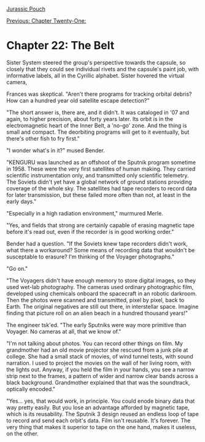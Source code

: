 [Jurassic Pouch](README.md)

[Previous: Chapter Twenty-One: ](ch21.md) 

# Chapter 22: The Belt

Sister System steered the group's perspective towards the capsule, so closely that they could see individual rivets and the capsule's paint job, with informative labels, all in the Cyrillic alphabet. Sister hovered the virtual camera, 

Frances was skeptical. "Aren't there programs for tracking orbital debris? How can a hundred year old satellite escape detection?"

"The short answer is, there are, and it didn't. It was cataloged in '07 and again, to higher precision, about forty years later. Its orbit is in the electromagnetic heart of the Inner Belt, a 'no-go' zone. And the thing is small and compact. The deorbiting programs will get to it eventually, but there's other fish to fry first."

"I wonder what's in it?" mused Bender.

"KENGURU was launched as an offshoot of the Sputnik program sometime in 1958. These were the very first satellites of human making. They carried scientific instrumentation only, and transmitted only scientific telemetry. The Soviets didn't yet have a global network of ground stations providing coverage of the whole sky. The satellites had tape recorders to record data for later transmission, but these failed more often than not, at least in the early days."

"Especially in a high radiation environment," murmured Merle.

"Yes, and fields that strong are certainly capable of erasing magnetic tape before it's read out, even if the recorder is in good working order."

Bender had a question. "If the Soviets knew tape recorders didn't work, what there a workaround? Some means of recording data that wouldn't be susceptable to erasure? I'm thinking of the Voyager photographs."

"Go on."

"The Voyagers didn't have enough memory to store digital images, so they used wet-lab photography. The cameras used ordinary photographic film, developed using chemicals onboard the spacecraft in an robotic darkroom. Then the photos were scanned and transmitted, pixel by pixel, back to Earth. The original negatives are still out there, in interstellar space. Imagine finding that picture roll on an alien beach in a hundred thousand years!"

The engineer tsk'ed. "The early Sputniks were way more primitive than Voyager. No cameras at all, that we know of."

"I'm not talking about photos. You can record other things on film. My grandmother had an old movie projector she rescued from a junk pile at college. She had a small stack of movies, of wind tunnel tests, with sound narration. I used to project the movies on the wall of her living room, with the lights out. Anyway, if you held the film in your hands, you see a narrow strip next to the frames, a pattern of wider and narrow clear bands across a black background. Grandmother explained that that was the soundtrack, optically encoded."

"Yes... yes, that would work, in principle. You could enode binary data that way pretty easily. But you lose an advantage afforded by magnetic tape, which is its reusability. The Sputnik 3 design reused an endless loop of tape to record and send each orbit's data. Film isn't reusable. It's forever. The very thing that makes it superior to tape on the one hand, makes it useless, on the other.



